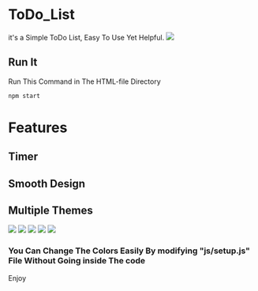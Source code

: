 # ToDo_List
it's a Simple ToDo List, Easy To Use Yet Helpful.
![](preview/vid.gif)

## Run It
Run This Command in The HTML-file Directory
```bash
npm start
```

# Features
## Timer 
## Smooth Design
## Multiple Themes

![](preview/1.png)
![](preview/2.png)
![](preview/3.png)
![](preview/4.png)
![](preview/5.png)

### You Can Change The Colors Easily By modifying "js/setup.js" File Without Going inside The code




Enjoy
